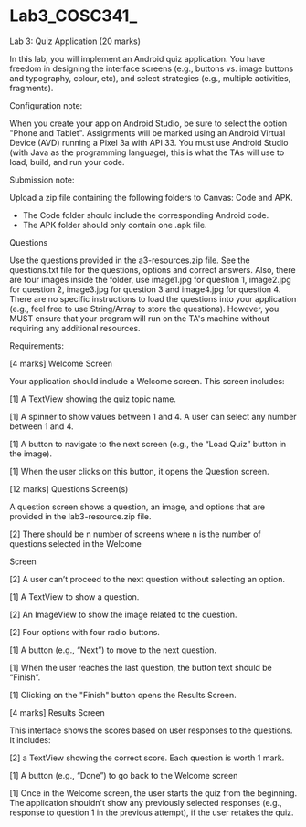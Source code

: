 # Lab3_COSC341_
Lab 3: Quiz Application (20 marks) 

In  this  lab,  you  will  implement  an  Android  quiz  application.  You  have  freedom  in  designing  the 
interface screens (e.g., buttons vs. image buttons and typography, colour, etc), and select strategies 
(e.g., multiple activities, fragments).

Configuration note: 

When  you  create  your  app  on  Android  Studio,  be  sure  to  select  the  option  "Phone  and  Tablet". 
Assignments will be marked using an Android Virtual Device (AVD) running a  Pixel 3a with API 33. 
You must use Android Studio (with Java as the programming language), this is what the TAs will use 
to load, build, and run your code. 

Submission note: 

Upload a zip file containing the following folders to Canvas: Code and APK.  
- The Code folder should include the corresponding Android code.  
- The APK folder should only contain one .apk file.  

Questions 

Use the questions provided in the a3-resources.zip file. See the questions.txt file for the questions, 
options  and  correct  answers.  Also,  there  are  four  images  inside  the  folder,  use  image1.jpg  for 
question 1, image2.jpg for question 2, image3.jpg for question 3 and image4.jpg for question 4. There 
are  no  specific  instructions  to  load  the  questions  into  your  application  (e.g.,  feel  free  to  use 
String/Array to store the questions). However, you MUST ensure that your program will run on the 
TA's machine without requiring any additional resources. 

Requirements:  

[4 marks] Welcome Screen 

Your application should include a Welcome screen. This screen includes: 

[1] A TextView showing the quiz topic name. 

[1] A spinner to show values between 1 and 4. A user can select any number between 1 and 4. 

[1] A button to navigate to the next screen (e.g., the “Load Quiz” button in the image).  

[1] When the user clicks on this button, it opens the Question screen. 

[12 marks] Questions Screen(s) 

A question screen shows a question, an image, and options that are provided in the lab3-resource.zip 
file.  

[2] There should be n number of screens where n is the number of questions selected in the Welcome 

Screen  

[2] A user can’t proceed to the next question without selecting an option.  

[1] A TextView to show a question. 

[2] An ImageView to show the image related to the question. 

[2] Four options with four radio buttons.  

[1] A button (e.g., “Next”) to move to the next question.  

[1] When the user reaches the last question, the button text should be “Finish”.  

[1] Clicking on the "Finish" button opens the Results Screen. 
 
[4 marks] Results Screen 

This interface shows the scores based on user responses to the questions. It includes: 

[2] a TextView showing the correct score. Each question is worth 1 mark.  

[1] A button (e.g., “Done”) to go back to the Welcome screen  

[1] Once in the Welcome screen, the user starts the quiz from the beginning. The application shouldn't 
show any previously selected responses (e.g., response to question 1 in the previous attempt), if the 
user retakes the quiz. 

